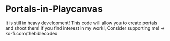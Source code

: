 # Portals-in-Playcanvas
It is still in heavy development!
This code will allow you to create portals and shoot them!
If you find interest in my work!, Consider supporting me! -> ko-fi.com/thebiblecodex
